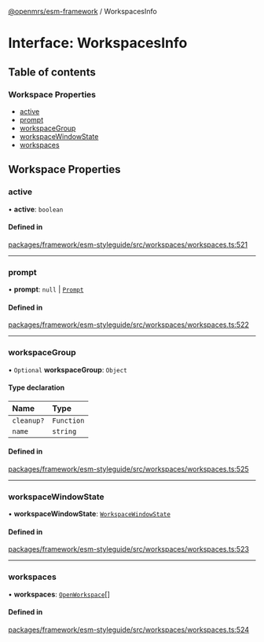 [@openmrs/esm-framework](../API.md) / WorkspacesInfo

# Interface: WorkspacesInfo

## Table of contents

### Workspace Properties

- [active](WorkspacesInfo.md#active)
- [prompt](WorkspacesInfo.md#prompt)
- [workspaceGroup](WorkspacesInfo.md#workspacegroup)
- [workspaceWindowState](WorkspacesInfo.md#workspacewindowstate)
- [workspaces](WorkspacesInfo.md#workspaces)

## Workspace Properties

### active

• **active**: `boolean`

#### Defined in

[packages/framework/esm-styleguide/src/workspaces/workspaces.ts:521](https://github.com/openmrs/openmrs-esm-core/blob/main/packages/framework/esm-styleguide/src/workspaces/workspaces.ts#L521)

___

### prompt

• **prompt**: ``null`` \| [`Prompt`](Prompt.md)

#### Defined in

[packages/framework/esm-styleguide/src/workspaces/workspaces.ts:522](https://github.com/openmrs/openmrs-esm-core/blob/main/packages/framework/esm-styleguide/src/workspaces/workspaces.ts#L522)

___

### workspaceGroup

• `Optional` **workspaceGroup**: `Object`

#### Type declaration

| Name | Type |
| :------ | :------ |
| `cleanup?` | `Function` |
| `name` | `string` |

#### Defined in

[packages/framework/esm-styleguide/src/workspaces/workspaces.ts:525](https://github.com/openmrs/openmrs-esm-core/blob/main/packages/framework/esm-styleguide/src/workspaces/workspaces.ts#L525)

___

### workspaceWindowState

• **workspaceWindowState**: [`WorkspaceWindowState`](../API.md#workspacewindowstate)

#### Defined in

[packages/framework/esm-styleguide/src/workspaces/workspaces.ts:523](https://github.com/openmrs/openmrs-esm-core/blob/main/packages/framework/esm-styleguide/src/workspaces/workspaces.ts#L523)

___

### workspaces

• **workspaces**: [`OpenWorkspace`](OpenWorkspace.md)[]

#### Defined in

[packages/framework/esm-styleguide/src/workspaces/workspaces.ts:524](https://github.com/openmrs/openmrs-esm-core/blob/main/packages/framework/esm-styleguide/src/workspaces/workspaces.ts#L524)
